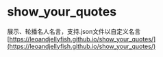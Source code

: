 # show_your_quotes
展示、轮播名人名言，支持.json文件以自定义名言
[https://leoandjellyfish.github.io/show_your_quotes/](https://leoandjellyfish.github.io/show_your_quotes/)